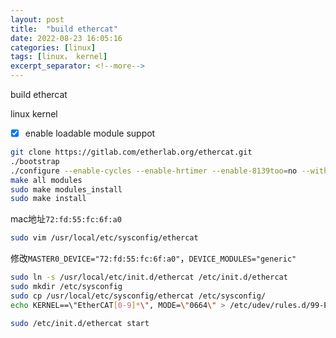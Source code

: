 ```yaml
---
layout: post
title:  "build ethercat"
date: 2022-08-23 16:05:16
categories: [linux]
tags: [linux， kernel]
excerpt_separator: <!--more-->
---
```

build ethercat
<!--more-->

linux kernel
  * [x] enable loadable module suppot


```bash
git clone https://gitlab.com/etherlab.org/ethercat.git
./bootstrap
./configure --enable-cycles --enable-hrtimer --enable-8139too=no --with-linux-dir=/usr/src/linux-4.4.194/
make all modules
sudo make modules_install
sudo make install
```

mac地址`72:fd:55:fc:6f:a0`

```bash
sudo vim /usr/local/etc/sysconfig/ethercat
```
修改`MASTER0_DEVICE="72:fd:55:fc:6f:a0"`，`DEVICE_MODULES="generic"`

```bash
sudo ln -s /usr/local/etc/init.d/ethercat /etc/init.d/ethercat
sudo mkdir /etc/sysconfig
sudo cp /usr/local/etc/sysconfig/ethercat /etc/sysconfig/
echo KERNEL==\"EtherCAT[0-9]*\", MODE=\"0664\" > /etc/udev/rules.d/99-EtherCAT.rules

sudo /etc/init.d/ethercat start
```